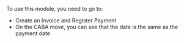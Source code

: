 To use this module, you need to go to:

- Create an Invoice and Register Payment
- On the CABA move, you can see that the date is the same as the payment
  date
